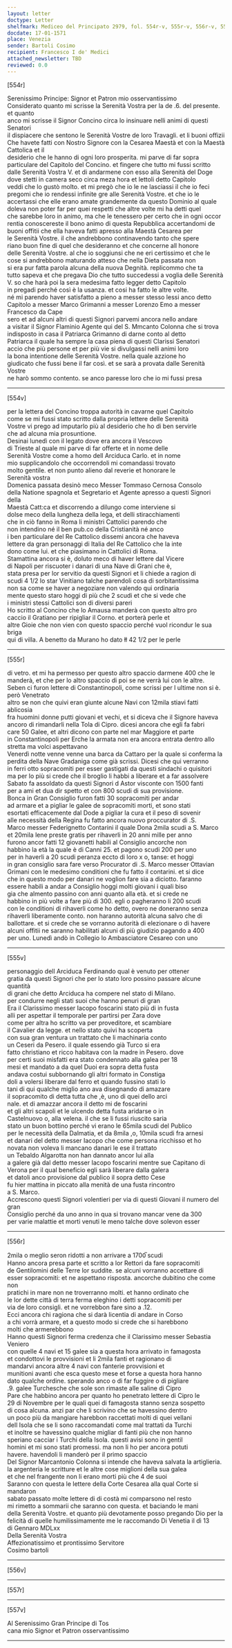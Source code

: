 ```yaml
---
layout: letter
doctype: Letter
shelfmark: Mediceo del Principato 2979, fol. 554r-v, 555r-v, 556r-v, 557r-v
docdate: 17-01-1571
place: Venezia
sender: Bartoli Cosimo
recipient: Francesco I de' Medici
attached_newsletter: TBD
reviewed: 0.0
---
```


[554r]  
  
  
Serenissimo Principe: Signor et Patron mio osservantissimo  
Considerato quanto mi scrisse la Serenità Vostra per la de .6. del presente. et quanto  
anco mi scrisse il Signor Concino circa lo insinuare nelli animi di questi Senatori  
il dispiacere che sentono le Serenità Vostre de loro Travagli. et li buoni offizii  
Che havete fatti con Nostro Signore con la Cesarea Maestà et con la Maestà Cattolica et il  
desiderio che le hanno di ogni loro prosperita. mi parve di far sopra  
particulare del Capitolo del Concino. et fingere che tutto mi fussi scritto  
dalle Serenità Vostra V. et di andarmene con esso alla Serenità del Doge  
dove stetti in camera seco circa meza hora et lettoli detto Capitolo  
veddi che lo gustò molto. et mi pregò che io le ne lasciassi il che io feci  
pregomi che io rendessi infinite gre alle Serenità Vostre. et che io le  
accertassi che elle erano amate grandemente da questo Dominio al quale  
doleva non poter far per quei respetti che altre volte mi ha detti quel  
che sarebbe loro in animo, ma che le tenessero per certo che in ogni occor  
rentia conoscereste il bono animo di questa Repubblica accertandomi de  
buoni offitii che ella haveva fatti apresso alla Maestà Cesarea per  
le Serenità Vostre. il che andrebbono continavendo tanto che spere  
riano buon fine di quel che desideranno et che concerne all honore  
delle Serenità Vostre. al che io soggiunsi che ne eri certissimo et che le  
cose si andrebbono maturando atteso che nella Dieta passata non  
si era pur fatta parola alcuna della nuova Degnità. replicommo che ta  
tutto sapeva et che pregava Dio che tutto succedessi a voglia delle Serenità  
V. so che harà poi la sera medesima fatto legger detto Capitolo  
in pregadi perché così è la usanza. et cosi ha fatto le altre volte.  
né mi parendo haver satisfatto a pieno a messer stesso lessi anco detto  
Capitolo a messer Marco Grimanni a messer Lorenzo Emo a messer Francesco da Cape  
sero et ad alcuni altri di questi Signori parvemi ancora nello andare  
a visitar il Signor Flaminio Agente qui del S. Mmcanto Colonna che si trova  
indisposto in casa il Patriarca Grimanno di darne conto al detto  
Patriarca il quale ha sempre la casa piena di questi Clarissi Senatori  
accio che più persone et per più vie si divulgassi nelli animi loro  
la bona intentione delle Serenità Vostre. nella quale azzione ho  
giudicato che fussi bene il far così. et se sarà a provata dalle Serenità Vostre  
ne harò sommo contento. se anco paresse loro che io mi fussi presa  
  
---  

[554v]  
  
  
per la lettera del Concino troppa autorità in cavarne quel Capitolo  
come se mi fussi stato scritto dalla propria lettere delle Serenità  
Vostre vi prego ad imputarlo più al desiderio che ho di ben servirle  
che ad alcuna mia prosuntione.  
Desinai lunedì con il legato dove era ancora il Vescovo  
di Trieste al quale mi parve di far offerte et in nome delle  
Serenità Vostre come a homo dell Arciduca Carlo. et in nome  
mio supplicandolo che occorrendoli mi comandassi trovato  
molto gentile. et non punto alieno dal reverie et honorare le  
Serenità vostra  
Domenica passata desinò meco Messer Tommaso Cernosa Consolo  
della Natione spagnola et Segretario et Agente apresso a questi Signori della  
Maestà Catt:ca et discorrendo a dilungo come interviene si  
dolse meco della lungheza della lega, et delli stiracchiamenti  
che in ciò fanno in Roma li ministri Cattolici parendo che  
non intendino né il ben pub.co della Cristianità né anco  
i ben particulare del Re Cattolico dissemi ancora che haveva  
lettere da gran personaggi di Italia del Re Cattolico che la inte  
dono come lui. et che piasimano in Cattolici di Roma.  
Stamattina ancora si è, doluto meco di haver lettere dal Vicere  
di Napoli per riscuoter i danari di una Nave di Grani che è,  
stata presa per lor servitio da questi Signori et li chiede a ragion di  
scudi 4 1/2 lo star Vinitiano talche parendoli cosa di sorbitantissima  
non sa come se haver a negoziare non valendo qui ordinaria  
mente questo staro hoggi di più che 2 scudi et che si vede che  
i ministri stessi Cattolici son di diversi pareri  
Ho scritto al Concino che lo Amausa manderà con questo altro pro  
caccio il Gratiano per ripigliar il Corno. et porterà perle et  
altre Gioie che non vien con questo spaccio perché vuol ricondur le sua briga  
qui di villa. A benetto da Murano ho dato łł 42 1/2 per le perle  
  
---  

[555r]  
  
  
di vetro. et mi ha permesso per questo altro spaccio darmene 400 che le  
manderà, et che per lo altro spaccio di poi se ne verrà lui con le altre.  
Seben ci furon lettere di Constantinopoli, come scrissi per l ultime non si è. però Venetrato  
altro se non che quivi eran giunte alcune Navi con 12mila stiavi fatti ablicosia  
fra huomini donne putti giovani et vechi, et si diceva che il Signore haveva  
ancoro di rimandarli nella Tola di Cipro. dicesi ancora che egli fa fabri  
care 50 Galee, et altri dicono con parte nel mar Maggiore et parte  
in Constantinopoli per Erche la armata non era ancora entrata dentro allo  
stretta ma volci aspettavano  
Venerdì notte venne venne una barca da Cattaro per la quale si conferma la  
perdita della Nave Gradaniga come già scrissi. Dicesi che qui verranno  
in ferri otto sopracomiti per esser gastigati da questi sindachi o quisitori  
ma per lo più si crede che il broglio li habbi a liberare et a far assolvere  
Sabato fa assoldato da questi Signori d Astor visconte con 1500 fanti  
per a ami et dua dir spetto et con 800 scudi di sua provisione.  
Bonca in Gran Consiglio furon fatti 30 sopracomiti per andar  
ad armare et a pigliar le galee de sopracomiti morti, et sono stati  
esortati efficacemente dal Dode a pigliar la cura et il peso di sovenir  
alle necessità della Regina fu fatto ancora nuovo proccurator di .S.  
Marco messer Federignetto Contarini il quale Dona 2mila scudi a S. Marco  
et 20mila lene preste gratis per rihaverli in 20 anni mille per anno  
furono ancor fatti 12 giovanetti habili al Consiglio ancorche non  
habbino la età la quale è di Canni 25. et pagono scudi 200 per uno  
per in haverli a 20 scudi peranza eccto di loro x o, tanse: et hoggi  
in gran consiglio sara fare verso Procurator di .S. Marco messer Ottavian  
Grimani con le medesimo conditioni che fu fatto il contarini. et si dice  
che in questo modo per danari ne voglion fare sia a diciotto. faranno  
essere habili a andar a Consiglio hoggi molti giovani i quali biso  
gia che almento passino con anni quanto alla età. et si crede ne  
habbino in più volte a fare più di 300. egli o pagheranno li 200 scudi  
con le conditioni di rihaverli come ho detto, overo ne doneranno senza  
rihaverli liberamente conto. non haranno autorità alcuna salvo che di  
ballottare. et si crede che se vorranno autorità di elezionare o di havere  
alcuni offitii ne saranno habilitati alcuni di più giudizio pagando a 400  
per uno. Lunedì andò in Collegio lo Ambasciatore Cesareo con uno  
  
---  

[555v]  
  
  
personaggio dell Arciduca Ferdinando qual è venuto per ottener  
gratia da questi Signori che per lo stato loro possino passare alcune quantità  
di grani che detto Arciduca ha compere nel stato di Milano.  
per condurre negli stati suoi che hanno penuri di gran  
Era il Clarissimo messer Iacopo foscarini stato più di in fusta  
alli per aspettar il temporale per partirsi per Zara dove  
come per altra ho scritto va per proveditore, et scambiare  
il Cavalier da legge. et nello stato quivi ha scoperta  
con sua gran ventura un trattato che li machinaria conto  
un Ceseri da Pesero. il quale essendo già Turco si era  
fatto christiano et ricco habitava con la madre in Pesero. dove  
per certi suoi misfatti era stato condennato alla galea per 18  
mesi et mandato a da quel Duoi era sopra detta fusta  
andava costui subbornando gli altri formato in Constiga  
doli a volersi liberare dal ferro et quando fussino stati lo  
tani di qui qualche miglio ano ava disegnando di amazare  
il sopracomito di detta tutta che ,è, uno di quei dello arci  
nale. et di amazzar ancora il detto mi de foscarini  
et gli altri scapoli et le ulcendo detta fusta aridarse o in  
Castelnuovo o, alla velena. il che se li fussi riuscito saria  
stato un buon bottino perché vi erano le 65mila scudi del Publico  
per le necessità della Dalmatia, et da 8mila ,o, 10mila scudi fra arnesi  
et danari del detto messer Iacopo che come persona ricchisso et ho  
novata non voleva li mancano danari le ese il trattato  
un Tebaldo Algarotta non han dannato ancor lui alla  
a galere già dal detto messer Iacopo foscarini mentre sue Capitano di  
Verona per il qual beneficio egli sarà liberare dalla galera  
et datoli anco provisione dal publico il sopra detto Cese  
fu hier mattina in piccato alla menità de una fusta rincontro  
a S. Marco.  
Accrescono questi Signori volentieri per via di questi Giovani il numero del gran  
Consiglio perché da uno anno in qua si trovano mancar vene da 300  
per varie malattie et morti venuti le meno talche dove solevon esser  
  
---  

[556r]  
  
  
2mila o meglio seron ridotti a non arrivare a 1700̅ scudi  
Hanno ancora presa parte et scritto a lor Rettori da fare sopracomiti  
de Gentilomini delle Terre lor suddite. se alcuni vorranno accettare di  
esser sopracomiti: et ne aspettano risposta. ancorche dubitino che come non  
pratichi in mare non ne troverranno molti. et hanno ordinato che  
le lor dette città di terra ferma eleghino i detti sopracomiti per  
via de loro consigli. et ne vorrebbon fare sino a .12.  
Ecci ancora chi ragiona che si darà licentia di andare in Corso  
a chi vorrà armare, et a questo modo si crede che si harebbono  
molti che armerebbono  
Hanno questi Signori ferma credenza che il Clarissimo messer Sebastia Veniero  
con quelle 4 navi et 15 galee sia a questa hora arrivato in famagosta  
et condottovi le provvisioni et li 2mila fanti et ragionano di  
mandarvi ancora altre 4 navi con fanterie provvisioni et  
munitioni avanti che esca questo mese et forse a questa hora hanno  
dato qualche ordine. sperando anco o di far fuggire o di pigliare  
.9. galee Turchesche che sole son rimaste alle saline di Cipro  
Pare che habbino ancora per quanto ho penetrato lettere di Cipro le  
29 di Novembre per le quali quei di famagosta stanno senza sospetto  
di cosa alcuna. anzi par che li scrivino che se havessino dentro  
un poco più da mangiare harebbon raccettati molti di quei vellani  
dell Isola che se li sono raccomandati come mal trattati da Turchi  
et inoltre se havessino qualche migliar di fanti più che non hanno  
speriano cacciar i Turchi della Isola. questi avisi sono in gentil  
homini et mi sono stati promessi. ma non li ho per ancora potuti  
havere. havendoli li manderò per il primo spaccio  
Del Signor Marcantonio Colonna si intende che haveva salvata la artiglieria.  
la argenteria le scritture et le altre cose miglioni della sua galea  
et che nel frangente non li erano morti più che 4 de suoi  
Saranno con questa le lettere della Corte Cesarea alla qual Corte si mandaron  
sabato passato molte lettere di di costà mi comparsono nel resto  
mi rimetto a sommarii che saranno con questa. et baciando le mani  
della Serenità Vostre. et quanto più devotamente posso pregando Dio per la  
felicità di quelle humilissimamente me le raccomando Di Venetia il dì 13  
di Gennaro MDLxx  
Della Serenità Vostra  
Affezionatissimo et prontissimo Servitore  
Cosimo bartoli  
  
---  

[556v]  
  
  
  
---  

[557r]  
  
  
  
---  

[557v]  
  
  
Al Serenissimo Gran Principe di Tos  
cana mio Signor et Patron osservantissimo  
  
---  

